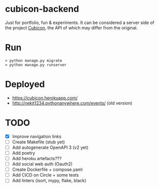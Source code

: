 # cubicon-backend
Just for portfolio, fun &amp; experiments. It can be considered a server side of the project [Cubicon](https://github.com/tmintas/cubicon), the API of which may differ from the original.

# Run
    > python manage.py migrate
    > python manage.py runserver


# Deployed
- https://cubicon.herokuapp.com/
- http://nekit1234.pythonanywhere.com/events/ (old version)

# TODO
- [x] Improve navigation links
- [ ] Create Makefile (stub yet)
- [ ] Add autogenerate OpenAPI 3 (v2 yet)
- [ ] Add poetry
- [ ] Add heroku artefacts???
- [ ] Add social web auth (Oauth2)
- [ ] Create Dockerfile + compose.yaml
- [ ] Add CICD on Circle + some tests
- [ ] Add linters (isort, mypy, flake, black)
